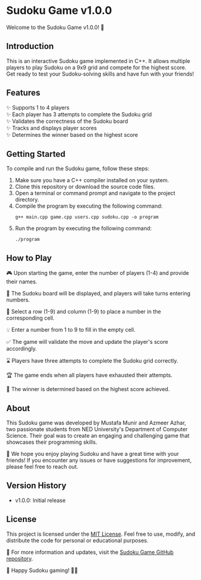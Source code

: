 # Sudoku Game v1.0.0

Welcome to the Sudoku Game v1.0.0! 🎉

## Introduction
This is an interactive Sudoku game implemented in C++. It allows multiple players to play Sudoku on a 9x9 grid and compete for the highest score. Get ready to test your Sudoku-solving skills and have fun with your friends!

## Features
✨ Supports 1 to 4 players  
✨ Each player has 3 attempts to complete the Sudoku grid  
✨ Validates the correctness of the Sudoku board  
✨ Tracks and displays player scores  
✨ Determines the winner based on the highest score  

## Getting Started
To compile and run the Sudoku game, follow these steps:

1. Make sure you have a C++ compiler installed on your system.
2. Clone this repository or download the source code files.
3. Open a terminal or command prompt and navigate to the project directory.
4. Compile the program by executing the following command:
   ```
   g++ main.cpp game.cpp users.cpp sudoku.cpp -o program
   ```
5. Run the program by executing the following command:
   ```
   ./program
   ```

## How to Play
🎮 Upon starting the game, enter the number of players (1-4) and provide their names.

🧩 The Sudoku board will be displayed, and players will take turns entering numbers.

🔢 Select a row (1-9) and column (1-9) to place a number in the corresponding cell.

💡 Enter a number from 1 to 9 to fill in the empty cell.

✅ The game will validate the move and update the player's score accordingly.

⌛ Players have three attempts to complete the Sudoku grid correctly.

🏆 The game ends when all players have exhausted their attempts.

🎉 The winner is determined based on the highest score achieved.

## About
This Sudoku game was developed by Mustafa Munir and Azmeer Azhar, two passionate students from NED University's Department of Computer Science. Their goal was to create an engaging and challenging game that showcases their programming skills.

🌟 We hope you enjoy playing Sudoku and have a great time with your friends! If you encounter any issues or have suggestions for improvement, please feel free to reach out.

## Version History
- v1.0.0: Initial release

## License
This project is licensed under the [MIT License](LICENSE). Feel free to use, modify, and distribute the code for personal or educational purposes.

🔗 For more information and updates, visit the [Sudoku Game GitHub repository](https://github.com/your-username/sudoku-game).

📝 Happy Sudoku gaming! 🧩🎉

